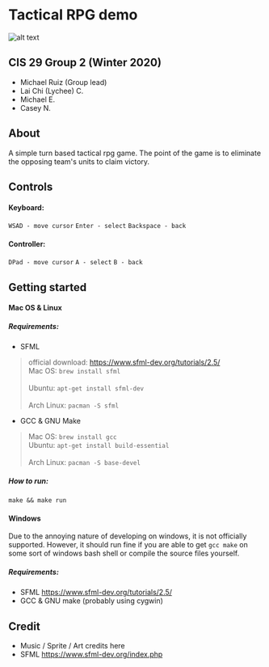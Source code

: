 # Tactical RPG demo

![alt text](https://i.imgur.com/iqKZzW5.png)

## CIS 29 Group 2 (Winter 2020)
* Michael Ruiz (Group lead)
* Lai Chi (Lychee) C. 
* Michael E.
* Casey N.

## About
A simple turn based tactical rpg game. The point of the game is to eliminate the opposing team's units to claim victory.

## Controls
#### Keyboard:
`WSAD - move cursor`
`Enter - select`
`Backspace - back`

#### Controller:
`DPad - move cursor`
`A - select`
`B - back`

## Getting started
#### Mac OS & Linux
##### Requirements:
* SFML
>official download: https://www.sfml-dev.org/tutorials/2.5/
><br>Mac OS: `brew install sfml`</br>
><br>Ubuntu: `apt-get install sfml-dev`</br>
><br>Arch Linux: `pacman -S sfml`</br>
* GCC & GNU Make
>Mac OS: `brew install gcc`
><br>Ubuntu: `apt-get install build-essential`</br>
><br>Arch Linux: `pacman -S base-devel`</br>

##### How to run:
`make && make run`
#### Windows
Due to the annoying nature of developing on windows, it is not officially supported. 
However, it should run fine if you are able to get `gcc make` on some sort of windows bash shell or compile the source files yourself.
##### Requirements:
 * SFML https://www.sfml-dev.org/tutorials/2.5/
 * GCC & GNU make (probably using cygwin)

 ## Credit
 * Music / Sprite / Art credits here
 * SFML
 https://www.sfml-dev.org/index.php
